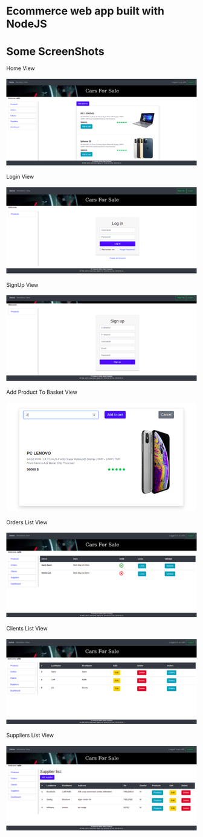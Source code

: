 # Ecommerce web app built with NodeJS
# Some ScreenShots
Home View
#### ![alt text](https://github.com/LotfiRafik/EcomNodeJS/blob/master/ScreenShots/HomePage.png)
Login View
#### ![alt text](https://github.com/LotfiRafik/EcomNodeJS/blob/master/ScreenShots/LoginView.png)
SignUp View
#### ![alt text](https://github.com/LotfiRafik/EcomNodeJS/blob/master/ScreenShots/SignUpView.png)
Add Product To Basket View
#### ![alt text](https://github.com/LotfiRafik/EcomNodeJS/blob/master/ScreenShots/AddProductToBasket.png)
Orders List View
#### ![alt text](https://github.com/LotfiRafik/EcomNodeJS/blob/master/ScreenShots/OrdersView.png)
Clients List View
#### ![alt text](https://github.com/LotfiRafik/EcomNodeJS/blob/master/ScreenShots/ClientsView.png)
Suppliers List View
#### ![alt text](https://github.com/LotfiRafik/EcomNodeJS/blob/master/ScreenShots/SuppliersView.png)

